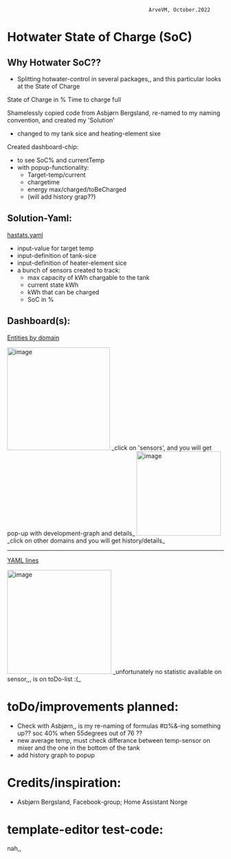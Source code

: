                                                   ArveVM, October.2022
# Hotwater State of Charge (SoC)


## Why Hotwater SoC??  
- Splitting hotwater-control in several packages,, and this particular looks at the State of Charge

State of Charge in %
Time to charge full

Shamelessly copied code from Asbjørn Bergsland, re-named to my naming convention, and created my 'Solution'
- changed to my tank sice and heating-element sixe

Created dashboard-chip:
- to see SoC% and currentTemp
- with popup-functionality:
  - Target-temp/current
  - chargetime
  - energy max/charged/toBeCharged
  - (will add history grap??)


## Solution-Yaml:
[hastats.yaml](hastats.yaml)
- input-value for target temp
- input-definition of tank-sice
- input-definition of heater-element sice
- a bunch of sensors created to track: 
  - max capacity of kWh chargable to the tank
  - current state kWh
  - kWh that can be charged
  - SoC in %






## Dashboard(s):
[Entities by domain](https://github.com/ArveVM/HomeAssistantConfig4/blob/master/avm_yaml/dashboard/cards/hastats_entities_by_domain.yaml)

<img width="239" alt="image" src="https://user-images.githubusercontent.com/96014323/193137965-f7cf24ed-00c2-4362-a2ef-79efaee6e442.png">
_click on 'sensors', and you will get pop-up with development-graph and details_
<img width="196" alt="image" src="https://user-images.githubusercontent.com/96014323/193138169-866d38a5-88a1-4882-9c95-cc464f0ef478.png">
_click on other domains and you will get history/details_

---

[YAML lines](https://github.com/ArveVM/HomeAssistantConfig4/blob/master/avm_yaml/dashboard/cards/hastats_yaml_lines_count.yaml)

<img width="242" alt="image" src="https://user-images.githubusercontent.com/96014323/193139300-3259e7fe-1661-4acc-b3d6-ec6c7a55b10c.png">
_unfortunately no statistic available on sensor,,, is on toDo-list  :(_

# toDo/improvements planned:
- Check with Asbjørn,, is my re-naming of formulas #¤%&-ing something up??   soc 40% when 55degrees out of 76 ??
- new average temp, must check differance between temp-sensor on mixer and the one in the bottom of the tank
- add history graph to popup


# Credits/inspiration:
- Asbjørn Bergsland, Facebook-group; Home Assistant Norge
 


# template-editor test-code:
nah,,

